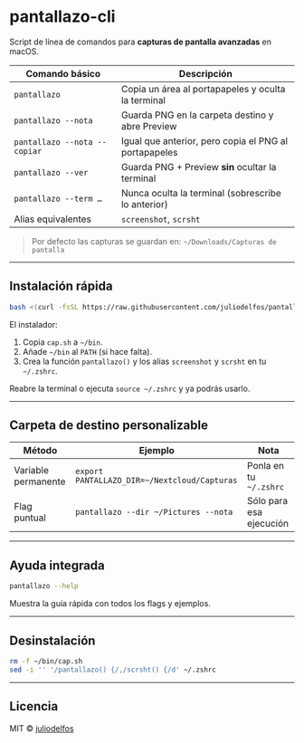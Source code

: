 # pantallazo-cli

Script de línea de comandos para **capturas de pantalla avanzadas** en macOS.

| Comando básico | Descripción |
|----------------|-------------|
| `pantallazo`               | Copia un área al portapapeles y oculta la terminal |
| `pantallazo --nota`        | Guarda PNG en la carpeta destino y abre Preview |
| `pantallazo --nota --copiar` | Igual que anterior, pero copia el PNG al portapapeles |
| `pantallazo --ver`         | Guarda PNG + Preview **sin** ocultar la terminal |
| `pantallazo --term …`      | Nunca oculta la terminal (sobrescribe lo anterior) |
| Alias equivalentes         | `screenshot`, `scrsht` |

> Por defecto las capturas se guardan en: `~/Downloads/Capturas de pantalla`

---

## Instalación rápida

```bash
bash <(curl -fsSL https://raw.githubusercontent.com/juliodelfos/pantallazo-cli/HEAD/install.sh)
```

El instalador:

1. Copia `cap.sh` a `~/bin`.
2. Añade `~/bin` al `PATH` (si hace falta).
3. Crea la función `pantallazo()` y los alias `screenshot` y `scrsht` en tu `~/.zshrc`.

Reabre la terminal o ejecuta `source ~/.zshrc` y ya podrás usarlo.

---

## Carpeta de destino personalizable

| Método | Ejemplo | Nota |
|--------|---------|------|
| Variable permanente | `export PANTALLAZO_DIR=~/Nextcloud/Capturas` | Ponla en tu `~/.zshrc` |
| Flag puntual       | `pantallazo --dir ~/Pictures --nota`         | Sólo para esa ejecución |

---

## Ayuda integrada

```bash
pantallazo --help
```

Muestra la guía rápida con todos los flags y ejemplos.

---

## Desinstalación

```bash
rm -f ~/bin/cap.sh
sed -i '' '/pantallazo() {/,/scrsht() {/d' ~/.zshrc
```

---

## Licencia

MIT © [juliodelfos](https://github.com/juliodelfos)